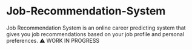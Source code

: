 # Job-Recommendation-System
Job Recommendation System is an online career predicting system that gives you job recommendations based on your job profile and personal preferences. 
:warning: WORK IN PROGRESS
